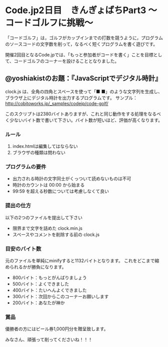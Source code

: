 # Code.jp2日目　きんぎょばちPart3 〜コードゴルフに挑戦〜

「コードゴルフ」は，ゴルフがカップインまでの打数を競うように，プログラムのソースコードの文字数を削って，なるべく短くプログラムを書く遊びです。

開催2回目となるCode.jpでは、「もっと参加者がコードを書く」ことを目標として、コードゴルフのコーナーを設けることとなりました。




## @yoshiakistのお題：『JavaScriptでデジタル時計』

clock.js は、全角の四角とスペースを使って「■ ■」のような文字列を生成し、ブラウザ上にデジタル時計を出力するプログラムです。
サンプル： http://cobitoworks.jp/_samples/codejp/code-golf/

このスクリプトは2380バイトありますが、これと同じ動作をする処理をなるべく少ないバイト数で書いて下さい。バイト数が短いほど、評価が高くなります。




### ルール
1. index.htmlは編集してはならない
2. ブラウザの種類は問わない


### プログラムの要件
* 出力される時計の文字同士がくっついて読めないものは不可
* 時計のカウントは 00:00 から始まる
* 99:59 を超える秒数については考慮しなくて良い


### 提出の仕方
以下の2つのファイルを提出して下さい
* 限界まで文字を詰めた clock.min.js
* スペースやコメントを削除する前の clock.js


### 目安のバイト数
元のファイルを単純にminifyすると1132バイトとなります。
これをどこまで縮められるかが勝負になります。

* 800バイト：もっとがんばりましょう
* 500バイト：よくできました
* 400バイト：たいへんよくできました
* 300バイト：次回からこのコーナーお願いします
* 200バイト：あなたが神か

### 賞品
優勝者の方にはビール券1,000円分を贈呈致します。

みなさん、頑張って削ってくださいね！！！